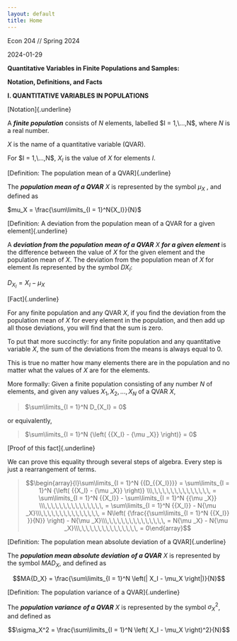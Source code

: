 ```yaml
---
layout: default
title: Home
---
```

Econ 204 // Spring 2024

2024-01-29

**Quantitative Variables in Finite Populations and Samples:**

**Notation, Definitions, and Facts**

**I. QUANTITATIVE VARIABLES IN POPULATIONS**

[Notation]{.underline}

A ***finite population*** consists of $N$ elements, labelled $I =
1,\...,N$, where $N$ is a real number.

$X$ is the name of a quantitative variable (QVAR).

For $I = 1,\...,N$, ${X_I}$ is the value of $X$ for elements
$I$.

[Definition: The population mean of a QVAR]{.underline}

The ***population mean of a QVAR*** $X$ is represented by the symbol
$\mu_X$ , and defined as

$mu_X = \frac{\sum\limits_{I = 1}^N{X_I}}{N}$

[Definition: A deviation from the population mean of a QVAR for a given
element]{.underline}

A ***deviation from the population*** ***mean of a QVAR*** $X$
***for a given element*** is the difference between the value of $X$
for the given element and the population mean of $X.$ The deviation
from the population mean of $X$ for element $I$is represented by
the symbol $D{X_I}$:

$D_{X_I} = {X_I} - {\mu_X}$

[Fact]{.underline}

For any finite population and any QVAR $X$, if you find the
deviation from the population mean of $X$ for every element in the
population, and then add up all those deviations, you will find that the
sum is zero.

To put that more succinctly: for any finite population and any
quantitative variable $X$, the sum of the deviations from the means
is always equal to 0.

This is true no matter how many elements there are in the population and
no matter what the values of $X$ are for the elements.

More formally: Given a finite population consisting of any number
$N$ of elements, and given any values
$X_1,X_2,...,X_N$ of a QVAR $X$,

> $\sum\limits_{I = 1}^N D_{X_I} = 0$

or equivalently,

> $\sum\limits_{I = 1}^N {\left( {{X_I} - {\mu _X}} \right)} =
> 0$

[Proof of this fact]{.underline}

We can prove this equality through several steps of algebra. Every step
is just a rearrangement of terms.

> $$\begin{array}{l}\sum\limits_{I = 1}^N {{D_{{X_I}}}} =
> \sum\limits_{I = 1}^N {\left( {{X_I} - {\mu _X}} \right)}
> \\\,\,\,\,\,\,\,\,\,\,\,\,\,\,\, = \sum\limits_{I
> = 1}^N {{X_I}} - \sum\limits_{I = 1}^N {{\mu _X}}
> \\\,\,\,\,\,\,\,\,\,\,\,\,\,\,\, = \sum\limits_{I
> = 1}^N {{X_I}} - N{\mu
> _X}\\\,\,\,\,\,\,\,\,\,\,\,\,\,\,\, = N\left(
> {\frac{{\sum\limits_{I = 1}^N {{X_I}} }}{N}} \right) - N{\mu
> _X}\\\,\,\,\,\,\,\,\,\,\,\,\,\,\,\, = N{\mu _X} -
> N{\mu _X}\\\,\,\,\,\,\,\,\,\,\,\,\,\,\,\, =
> 0\end{array}$$

[Definition: The population mean absolute deviation of a
QVAR]{.underline}

The ***population mean absolute deviation*** ***of a QVAR*** $X$ is
represented by the symbol $MA{D_X}$, and defined as

$$MA{D_X} = \frac{\sum\limits_{I = 1}^N \left(| X_I - \mu_X \right|)}{N}$$

[Definition: The population variance of a QVAR]{.underline}

The ***population variance*** ***of a QVAR*** $X$ is represented by the symbol $\sigma_X^2$, and defined as

$$\sigma_X^2 = \frac{\sum\limits_{I = 1}^N \left( X_I - \mu_X \right)^2}{N}$$
